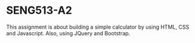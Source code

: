 # SENG513-A2
This assignment is about building a simple calculator by using HTML, CSS and Javascript. Also, using JQuery and Bootstrap.
